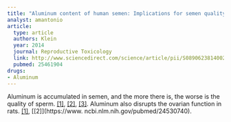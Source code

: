 ```yaml
---
title: "Aluminum content of human semen: Implications for semen quality"
analyst: amantonio
article:
  type: article
  authors: Klein
  year: 2014
  journal: Reproductive Toxicology
  link: http://www.sciencedirect.com/science/article/pii/S0890623814002548
  pubmed: 25461904
drugs:
- Aluminum
---
```


Aluminum is accumulated in semen, and the more there is, the worse is the quality of sperm. [[1]](https://www.ncbi.nlm.nih.gov/pubmed/21647756), [[2]](https://www.ncbi.nlm.nih.gov/pmc/articles/PMC3493836/), [[3]](https://www.ncbi.nlm.nih.gov/pmc/articles/PMC5371634/).
Aluminum also disrupts the ovarian function in rats. [[1]](https://www.ncbi.nlm.nih.gov/pubmed/21932046), [[2]](https://www. ncbi.nlm.nih.gov/pubmed/24530740).
